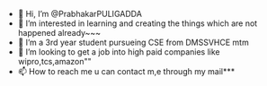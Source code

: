 - 👋 Hi, I’m @PrabhakarPULIGADDA
- 👀 I’m interested in learning and creating the things which are not happened already~~~
- 🌱 I’m a 3rd year student pursueing CSE from DMSSVHCE mtm
- 💞️ I’m looking to get a job into high paid companies like wipro,tcs,amazon""
- 📫 How to reach me u can contact m,e through my mail***

<!---
PrabhakarPULIGADDA/PrabhakarPULIGADDA is a ✨ special ✨ repository because its `README.md` (this file) appears on your GitHub profile.
You can click the Preview link to take a look at your changes.
--->

